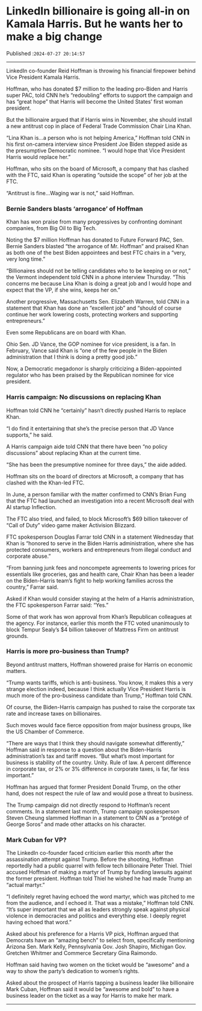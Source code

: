 # LinkedIn billionaire is going all-in on Kamala Harris. But he wants her to make a big change

Published :`2024-07-27 20:14:57`

---

LinkedIn co-founder Reid Hoffman is throwing his financial firepower behind Vice President Kamala Harris.

Hoffman, who has donated $7 million to the leading pro-Biden and Harris super PAC, told CNN he’s “redoubling” efforts to support the campaign and has “great hope” that Harris will become the United States’ first woman president.

But the billionaire argued that if Harris wins in November, she should install a new antitrust cop in place of Federal Trade Commission Chair Lina Khan.

“Lina Khan is…a person who is not helping America,” Hoffman told CNN in his first on-camera interview since President Joe Biden stepped aside as the presumptive Democratic nominee. “I would hope that Vice President Harris would replace her.”

Hoffman, who sits on the board of Microsoft, a company that has clashed with the FTC, said Khan is operating “outside the scope” of her job at the FTC.

“Antitrust is fine…Waging war is not,” said Hoffman.

### Bernie Sanders blasts ‘arrogance’ of Hoffman

Khan has won praise from many progressives by confronting dominant companies, from Big Oil to Big Tech.

Noting the $7 million Hoffman has donated to Future Forward PAC, Sen. Bernie Sanders blasted “the arrogance of Mr. Hoffman” and praised Khan as both one of the best Biden appointees and best FTC chairs in a “very, very long time.”

“Billionaires should not be telling candidates who to be keeping on or not,” the Vermont independent told CNN in a phone interview Thursday. “This concerns me because Lina Khan is doing a great job and I would hope and expect that the VP, if she wins, keeps her on.”

Another progressive, Massachusetts Sen. Elizabeth Warren, told CNN in a statement that Khan has done an “excellent job” and “should of course continue her work lowering costs, protecting workers and supporting entrepreneurs.”

Even some Republicans are on board with Khan.

Ohio Sen. JD Vance, the GOP nominee for vice president, is a fan. In February, Vance said Khan is “one of the few people in the Biden administration that I think is doing a pretty good job.”

Now, a Democratic megadonor is sharply criticizing a Biden-appointed regulator who has been praised by the Republican nominee for vice president.

### Harris campaign: No discussions on replacing Khan

Hoffman told CNN he “certainly” hasn’t directly pushed Harris to replace Khan.

“I do find it entertaining that she’s the precise person that JD Vance supports,” he said.

A Harris campaign aide told CNN that there have been “no policy discussions” about replacing Khan at the current time.

“She has been the presumptive nominee for three days,” the aide added.

Hoffman sits on the board of directors at Microsoft, a company that has clashed with the Khan-led FTC.

In June, a person familiar with the matter confirmed to CNN’s Brian Fung that the FTC had launched an investigation into a recent Microsoft deal with AI startup Inflection.

The FTC also tried, and failed, to block Microsoft’s $69 billion takeover of “Call of Duty” video game maker Activision Blizzard.

FTC spokesperson Douglas Farrar told CNN in a statement Wednesday that Khan is “honored to serve in the Biden Harris administration, where she has protected consumers, workers and entrepreneurs from illegal conduct and corporate abuse.”

“From banning junk fees and noncompete agreements to lowering prices for essentials like groceries, gas and health care, Chair Khan has been a leader on the Biden-Harris team’s fight to help working families across the country,” Farrar said.

Asked if Khan would consider staying at the helm of a Harris administration, the FTC spokesperson Farrar said: “Yes.”

Some of that work has won approval from Khan’s Republican colleagues at the agency. For instance, earlier this month the FTC voted unanimously to block Tempur Sealy’s $4 billion takeover of Mattress Firm on antitrust grounds.

### Harris is more pro-business than Trump?

Beyond antitrust matters, Hoffman showered praise for Harris on economic matters.

“Trump wants tariffs, which is anti-business. You know, it makes this a very strange election indeed, because I think actually Vice President Harris is much more of the pro-business candidate than Trump,” Hoffman told CNN.

Of course, the Biden-Harris campaign has pushed to raise the corporate tax rate and increase taxes on billionaires.

Such moves would face fierce opposition from major business groups, like the US Chamber of Commerce.

“There are ways that I think they should navigate somewhat differently,” Hoffman said in response to a question about the Biden-Harris administration’s tax and tariff moves. “But what’s most important for business is stability of the country. Unity. Rule of law. A percent difference in corporate tax, or 2% or 3% difference in corporate taxes, is far, far less important.”

Hoffman has argued that former President Donald Trump, on the other hand, does not respect the rule of law and would pose a threat to business.

The Trump campaign did not directly respond to Hoffman’s recent comments. In a statement last month, Trump campaign spokesperson Steven Cheung slammed Hoffman in a statement to CNN as a “protégé of George Soros” and made other attacks on his character.

### Mark Cuban for VP?

The LinkedIn co-founder faced criticism earlier this month after the assassination attempt against Trump. Before the shooting, Hoffman reportedly had a public quarrel with fellow tech billionaire Peter Thiel. Thiel accused Hoffman of making a martyr of Trump by funding lawsuits against the former president. Hoffman told Thiel he wished he had made Trump an “actual martyr.”

“I definitely regret having echoed the word martyr, which was pitched to me from the audience, and I echoed it. That was a mistake,” Hoffman told CNN. “It’s super important that we all as leaders strongly speak against physical violence in democracies and politics and everything else. I deeply regret having echoed that word.”

Asked about his preference for a Harris VP pick, Hoffman argued that Democrats have an “amazing bench” to select from, specifically mentioning Arizona Sen. Mark Kelly, Pennsylvania Gov. Josh Shapiro, Michigan Gov. Gretchen Whitmer and Commerce Secretary Gina Raimondo.

Hoffman said having two women on the ticket would be “awesome” and a way to show the party’s dedication to women’s rights.

Asked about the prospect of Harris tapping a business leader like billionaire Mark Cuban, Hoffman said it would be “awesome and bold” to have a business leader on the ticket as a way for Harris to make her mark.

---

